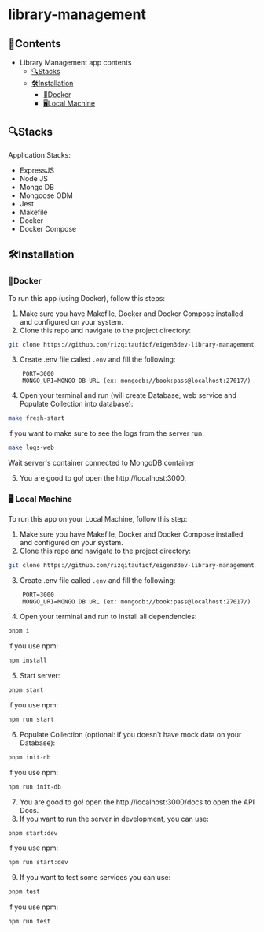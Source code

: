 # library-management

## 📜Contents

- Library Management app contents
  - [🔍Stacks](#stacks)
  - [🛠️Installation](#️installation)
    - [🐳Docker](#docker)
    - [🖥️Local Machine](#️-local-machine)

## 🔍Stacks

Application Stacks:

- ExpressJS
- Node JS
- Mongo DB
- Mongoose ODM
- Jest
- Makefile
- Docker
- Docker Compose

## 🛠️Installation

### 🐳Docker

To run this app (using Docker), follow this steps:

1. Make sure you have Makefile, Docker and Docker Compose installed and configured on your system.
2. Clone this repo and navigate to the project directory:

```bash
git clone https://github.com/rizqitaufiqf/eigen3dev-library-management.git && cd eigen3dev-library-management
```

3. Create .env file called `.env` and fill the following:

```env
    PORT=3000
    MONGO_URI=MONGO DB URL (ex: mongodb://book:pass@localhost:27017/)
```

4. Open your terminal and run (will create Database, web service and Populate Collection into database):

```bash
make fresh-start
```

if you want to make sure to see the logs from the server run:

```bash
make logs-web
```

Wait server's container connected to MongoDB container

5. You are good to go! open the http://localhost:3000.

### 🖥️ Local Machine

To run this app on your Local Machine, follow this step:

1. Make sure you have Makefile, Docker and Docker Compose installed and configured on your system.
2. Clone this repo and navigate to the project directory:

```bash
git clone https://github.com/rizqitaufiqf/eigen3dev-library-management.git && cd eigen3dev-library-management
```

3. Create .env file called `.env` and fill the following:

```env
    PORT=3000
    MONGO_URI=MONGO DB URL (ex: mongodb://book:pass@localhost:27017/)
```

4. Open your terminal and run to install all dependencies:

```bash
pnpm i
```

if you use npm:

```bash
npm install
```

5. Start server:

```bash
pnpm start
```

if you use npm:

```bash
npm run start
```

6. Populate Collection (optional: if you doesn't have mock data on your Database):

```bash
pnpm init-db
```

if you use npm:

```bash
npm run init-db
```

7. You are good to go! open the http://localhost:3000/docs to open the API Docs.
8. If you want to run the server in development, you can use:

```bash
pnpm start:dev
```

if you use npm:

```bash
npm run start:dev
```

9. If you want to test some services you can use:

```bash
pnpm test
```

if you use npm:

```bash
npm run test
```
